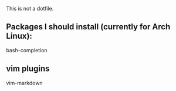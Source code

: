 This is not a dotfile.

Packages I should install (currently for Arch Linux):
-----------------------------------------------------
bash-completion

vim plugins
-----------
vim-markdown
